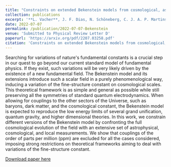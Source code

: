 ```yaml
---
title: "Constraints on extended Bekenstein models from cosmological, astrophysical, and local data"
collection: publications
excerpt: '**L. Vacher**, J. F. Dias, N. Schöneberg, C. J. A. P. Martins, S. Vinzl, S. Nesseris, G. Cañas-Herrera, M. Martinelli'
date: 2022-07-07
permalink: /publication/2022-07-07-Bekenstein
venue: 'Submitted to Physical Review Letter D'
paperurl: 'https://arxiv.org/pdf/2207.03258.pdf'
citation: 'Constraints on extended Bekenstein models from cosmological, astrophysical, and local data." (2022)'
---
```

Searching for variations of nature's fundamental constants is a crucial step in our quest to go beyond our current standard model of fundamental physics. If they exist, such variations will be very likely driven by the existence of a new fundamental field. The Bekenstein model and its extensions introduce such a scalar field in a purely phenomenological way, inducing a variation of the fine-structure constant on cosmological scales. This theoretical framework is as simple and general as possible while still preserving all the symmetries of standard quantum electrodynamics. When allowing for couplings to the other sectors of the Universe, such as baryons, dark matter, and the cosmological constant, the Bekenstein model is expected to reproduce the low energy limits of several grand unification, quantum gravity, and higher dimensional theories. In this work, we constrain different versions of the Bekenstein model by confronting the full cosmological evolution of the field with an extensive set of astrophysical, cosmological, and local measurements. We show that couplings of the order of parts per million (ppm) are excluded for all the cases considered, imposing strong restrictions on theoretical frameworks aiming to deal with variations of the fine-structure constant.

[Download paper here](https://arxiv.org/pdf/2207.03258.pdf)

